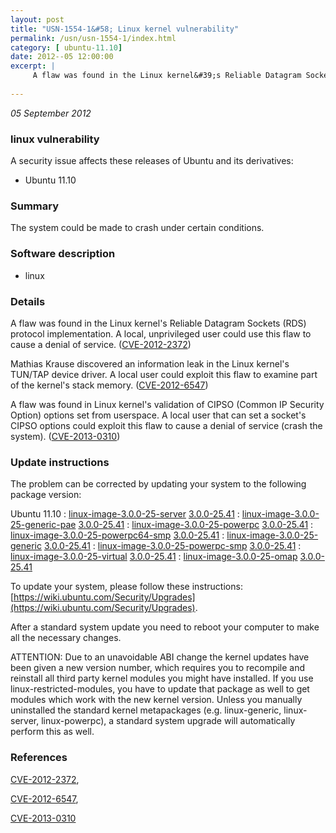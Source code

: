 ```yaml
---
layout: post
title: "USN-1554-1&#58; Linux kernel vulnerability"
permalink: /usn/usn-1554-1/index.html
category: [ ubuntu-11.10]
date: 2012--05 12:00:00
excerpt: |
     A flaw was found in the Linux kernel&#39;s Reliable Datagram Sockets (RDS) protocol implementation. A local, unprivileged user could use this flaw to cause a denial of service. ([CVE-2012-2372](http://people.ubuntu.com/~ubuntu-security/cve/CVE-2012-2372))
    
--- 
```

 
 

*05 September 2012*

### linux vulnerability

A security issue affects these releases of Ubuntu and its derivatives:

* Ubuntu 11.10

### Summary

The system could be made to crash under certain conditions. 

### Software description

* linux 

### Details

 A flaw was found in the Linux kernel&#39;s Reliable Datagram Sockets (RDS) protocol implementation. A local, unprivileged user could use this flaw to cause a denial of service. ([CVE-2012-2372](http://people.ubuntu.com/~ubuntu-security/cve/CVE-2012-2372))

Mathias Krause discovered an information leak in the Linux kernel&#39;s TUN/TAP device driver. A local user could exploit this flaw to examine part of the kernel&#39;s stack memory. ([CVE-2012-6547](http://people.ubuntu.com/~ubuntu-security/cve/CVE-2012-6547))

A flaw was found in Linux kernel&#39;s validation of CIPSO (Common IP Security Option) options set from userspace. A local user that can set a socket&#39;s CIPSO options could exploit this flaw to cause a denial of service (crash the system). ([CVE-2013-0310](http://people.ubuntu.com/~ubuntu-security/cve/CVE-2013-0310)) 

### Update instructions

The problem can be corrected by updating your system to the following package version:

Ubuntu 11.10
 : [linux-image-3.0.0-25-server](https://launchpad.net/ubuntu/+source/linux) <span> [3.0.0-25.41](https://launchpad.net/ubuntu/+source/linux/3.0.0-25.41) </span> 
 : [linux-image-3.0.0-25-generic-pae](https://launchpad.net/ubuntu/+source/linux) <span> [3.0.0-25.41](https://launchpad.net/ubuntu/+source/linux/3.0.0-25.41) </span> 
 : [linux-image-3.0.0-25-powerpc](https://launchpad.net/ubuntu/+source/linux) <span> [3.0.0-25.41](https://launchpad.net/ubuntu/+source/linux/3.0.0-25.41) </span> 
 : [linux-image-3.0.0-25-powerpc64-smp](https://launchpad.net/ubuntu/+source/linux) <span> [3.0.0-25.41](https://launchpad.net/ubuntu/+source/linux/3.0.0-25.41) </span> 
 : [linux-image-3.0.0-25-generic](https://launchpad.net/ubuntu/+source/linux) <span> [3.0.0-25.41](https://launchpad.net/ubuntu/+source/linux/3.0.0-25.41) </span> 
 : [linux-image-3.0.0-25-powerpc-smp](https://launchpad.net/ubuntu/+source/linux) <span> [3.0.0-25.41](https://launchpad.net/ubuntu/+source/linux/3.0.0-25.41) </span> 
 : [linux-image-3.0.0-25-virtual](https://launchpad.net/ubuntu/+source/linux) <span> [3.0.0-25.41](https://launchpad.net/ubuntu/+source/linux/3.0.0-25.41) </span> 
 : [linux-image-3.0.0-25-omap](https://launchpad.net/ubuntu/+source/linux) <span> [3.0.0-25.41](https://launchpad.net/ubuntu/+source/linux/3.0.0-25.41) </span> 

To update your system, please follow these instructions: [https://wiki.ubuntu.com/Security/Upgrades](https://wiki.ubuntu.com/Security/Upgrades).

After a standard system update you need to reboot your computer to make all the necessary changes.

ATTENTION: Due to an unavoidable ABI change the kernel updates have been given a new version number, which requires you to recompile and reinstall all third party kernel modules you might have installed. If you use linux-restricted-modules, you have to update that package as well to get modules which work with the new kernel version. Unless you manually uninstalled the standard kernel metapackages (e.g. linux-generic, linux-server, linux-powerpc), a standard system upgrade will automatically perform this as well. 

### References

 
 [CVE-2012-2372](http://people.ubuntu.com/~ubuntu-security/cve/CVE-2012-2372), 

 [CVE-2012-6547](http://people.ubuntu.com/~ubuntu-security/cve/CVE-2012-6547), 

 [CVE-2013-0310](http://people.ubuntu.com/~ubuntu-security/cve/CVE-2013-0310)
 


